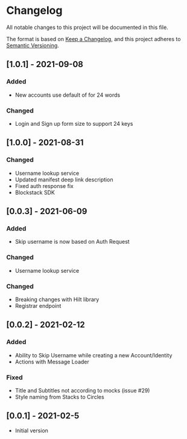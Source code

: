 # Changelog

All notable changes to this project will be documented in this file.

The format is based on [Keep a Changelog](https://keepachangelog.com/en/1.0.0/),
and this project adheres to [Semantic Versioning](https://semver.org/spec/v2.0.0.html).

## [1.0.1] - 2021-09-08
### Added
- New accounts use default of for 24 words
### Changed
- Login and Sign up form size to support 24 keys

## [1.0.0] - 2021-08-31
### Changed
- Username lookup service
- Updated manifest deep link description
- Fixed auth response fix
- Blockstack SDK

## [0.0.3] - 2021-06-09
### Added
- Skip username is now based on Auth Request
### Changed
- Username lookup service

### Changed
- Breaking changes with Hilt library
- Registrar endpoint

## [0.0.2] - 2021-02-12
### Added
- Ability to Skip Username while creating a new Account/Identity
- Actions with Message Loader

### Fixed
- Title and Subtitles not according to mocks (issue #29)
- Style naming from Stacks to Circles

## [0.0.1] - 2021-02-5

- Initial version

